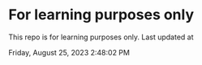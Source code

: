 # For learning purposes only
This repo is for learning purposes only.
Last updated at

Friday, August 25, 2023 2:48:02 PM

